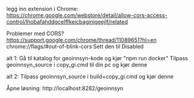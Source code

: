 legg inn extension i Chrome:
https://chrome.google.com/webstore/detail/allow-cors-access-control/lhobafahddgcelffkeicbaginigeejlf/related


Problemer med CORS?
https://support.google.com/chrome/thread/11089651?hl=en
chrome://flags/#out-of-blink-cors
Sett den til Disabled


alt 1:
Gå til katalog for geoinnsyn-kode og kjør "npm run docker"
Tilpass geoinnsyn_source i copy_gi.cmd til din pc og kjør denne

alt 2:
Tilpass geoinnsyn_source i build+copy_gi.cmd og kjør denne

Åpne løsning: http://localhost:8282/geoinnsyn
